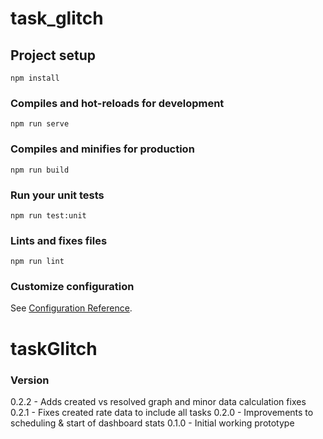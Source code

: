 # task_glitch

## Project setup
```
npm install
```

### Compiles and hot-reloads for development
```
npm run serve
```

### Compiles and minifies for production
```
npm run build
```

### Run your unit tests
```
npm run test:unit
```

### Lints and fixes files
```
npm run lint
```

### Customize configuration
See [Configuration Reference](https://cli.vuejs.org/config/).
# taskGlitch

### Version
0.2.2 - Adds created vs resolved graph and minor data calculation fixes
0.2.1 - Fixes created rate data to include all tasks
0.2.0 - Improvements to scheduling & start of dashboard stats
0.1.0 - Initial working prototype